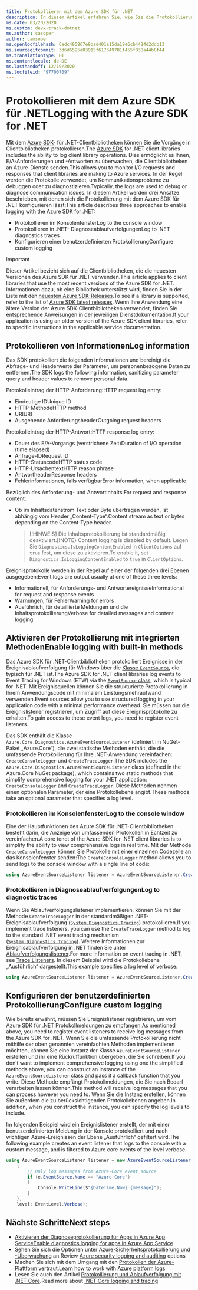 ```yaml
---
title: Protokollieren mit dem Azure SDK für .NET
description: In diesem Artikel erfahren Sie, wie Sie die Protokollierung mit dem Azure SDK für .NET-Clientbibliotheken einrichten.
ms.date: 03/20/2020
ms.custom: devx-track-dotnet
ms.author: casoper
author: camsoper
ms.openlocfilehash: 6adc485867e9bad401a15da19e6cb4424d2ddb13
ms.sourcegitcommit: 3d6d6595a03915f617349781f455f838a44b0f44
ms.translationtype: HT
ms.contentlocale: de-DE
ms.lasthandoff: 12/19/2020
ms.locfileid: "97700709"
---
```

# <a name="logging-with-the-azure-sdk-for-net"></a><span data-ttu-id="506b4-103">Protokollieren mit dem Azure SDK für .NET</span><span class="sxs-lookup"><span data-stu-id="506b4-103">Logging with the Azure SDK for .NET</span></span>

<span data-ttu-id="506b4-104">Mit dem [Azure SDK-](https://azure.microsoft.com/downloads/) für .NET-Clientbibliotheken können Sie die Vorgänge in Clientbibliotheken protokollieren.</span><span class="sxs-lookup"><span data-stu-id="506b4-104">The [Azure SDK](https://azure.microsoft.com/downloads/) for .NET client libraries includes the ability to log client library operations.</span></span> <span data-ttu-id="506b4-105">Dies ermöglicht es Ihnen, E/A-Anforderungen und -Antworten zu überwachen, die Clientbibliotheken an Azure-Dienste senden.</span><span class="sxs-lookup"><span data-stu-id="506b4-105">This allows you to monitor I/O requests and responses that client libraries are making to Azure services.</span></span> <span data-ttu-id="506b4-106">In der Regel werden die Protokolle verwendet, um Kommunikationsprobleme zu debuggen oder zu diagnostizieren.</span><span class="sxs-lookup"><span data-stu-id="506b4-106">Typically, the logs are used to debug or diagnose communication issues.</span></span> <span data-ttu-id="506b4-107">In diesem Artikel werden drei Ansätze beschrieben, mit denen sich die Protokollierung mit dem Azure SDK für .NET konfigurieren lässt:</span><span class="sxs-lookup"><span data-stu-id="506b4-107">This article describes three approaches to enable logging with the Azure SDK for .NET:</span></span>

- <span data-ttu-id="506b4-108">Protokollieren im Konsolenfenster</span><span class="sxs-lookup"><span data-stu-id="506b4-108">Log to the console window</span></span>
- <span data-ttu-id="506b4-109">Protokollieren in .NET- Diagnoseablaufverfolgungen</span><span class="sxs-lookup"><span data-stu-id="506b4-109">Log to .NET diagnostics traces</span></span>
- <span data-ttu-id="506b4-110">Konfigurieren einer benutzerdefinierten Protokollierung</span><span class="sxs-lookup"><span data-stu-id="506b4-110">Configure custom logging</span></span>

> [!IMPORTANT]
> <span data-ttu-id="506b4-111">Dieser Artikel bezieht sich auf die Clientbibliotheken, die die neuesten Versionen des Azure SDK für .NET verwenden.</span><span class="sxs-lookup"><span data-stu-id="506b4-111">This article applies to client libraries that use the most recent versions of the Azure SDK for .NET.</span></span> <span data-ttu-id="506b4-112">Informationen dazu, ob eine Bibliothek unterstützt wird, finden Sie in der Liste mit den [neuesten Azure SDK-Releases](https://azure.github.io/azure-sdk/releases/latest/index.html).</span><span class="sxs-lookup"><span data-stu-id="506b4-112">To see if a library is supported, refer to the list of [Azure SDK latest releases](https://azure.github.io/azure-sdk/releases/latest/index.html).</span></span> <span data-ttu-id="506b4-113">Wenn Ihre Anwendung eine ältere Version der Azure SDK-Clientbibliotheken verwendet, finden Sie entsprechende Anweisungen in der jeweiligen Dienstdokumentation.</span><span class="sxs-lookup"><span data-stu-id="506b4-113">If your application is using an older version of the Azure SDK client libraries, refer to specific instructions in the applicable service documentation.</span></span>

## <a name="log-information"></a><span data-ttu-id="506b4-114">Protokollieren von Informationen</span><span class="sxs-lookup"><span data-stu-id="506b4-114">Log information</span></span>

<span data-ttu-id="506b4-115">Das SDK protokolliert die folgenden Informationen und bereinigt die Abfrage- und Headerwerte der Parameter, um personenbezogene Daten zu entfernen.</span><span class="sxs-lookup"><span data-stu-id="506b4-115">The SDK logs the following information, sanitizing parameter query and header values to remove personal data.</span></span>

<span data-ttu-id="506b4-116">Protokolleintrag der HTTP-Anforderung:</span><span class="sxs-lookup"><span data-stu-id="506b4-116">HTTP request log entry:</span></span>

- <span data-ttu-id="506b4-117">Eindeutige ID</span><span class="sxs-lookup"><span data-stu-id="506b4-117">Unique ID</span></span>
- <span data-ttu-id="506b4-118">HTTP-Methode</span><span class="sxs-lookup"><span data-stu-id="506b4-118">HTTP method</span></span>
- <span data-ttu-id="506b4-119">URI</span><span class="sxs-lookup"><span data-stu-id="506b4-119">URI</span></span>
- <span data-ttu-id="506b4-120">Ausgehende Anforderungsheader</span><span class="sxs-lookup"><span data-stu-id="506b4-120">Outgoing request headers</span></span>

<span data-ttu-id="506b4-121">Protokolleintrag der HTTP-Antwort:</span><span class="sxs-lookup"><span data-stu-id="506b4-121">HTTP response log entry:</span></span>

- <span data-ttu-id="506b4-122">Dauer des E/A-Vorgangs (verstrichene Zeit)</span><span class="sxs-lookup"><span data-stu-id="506b4-122">Duration of I/O operation (time elapsed)</span></span>
- <span data-ttu-id="506b4-123">Anfrage-ID</span><span class="sxs-lookup"><span data-stu-id="506b4-123">Request ID</span></span>
- <span data-ttu-id="506b4-124">HTTP-Statuscode</span><span class="sxs-lookup"><span data-stu-id="506b4-124">HTTP status code</span></span>
- <span data-ttu-id="506b4-125">HTTP-Ursachentext</span><span class="sxs-lookup"><span data-stu-id="506b4-125">HTTP reason phrase</span></span>
- <span data-ttu-id="506b4-126">Antwortheader</span><span class="sxs-lookup"><span data-stu-id="506b4-126">Response headers</span></span>
- <span data-ttu-id="506b4-127">Fehlerinformationen, falls verfügbar</span><span class="sxs-lookup"><span data-stu-id="506b4-127">Error information, when applicable</span></span>

<span data-ttu-id="506b4-128">Bezüglich des Anforderung- und Antwortinhalts:</span><span class="sxs-lookup"><span data-stu-id="506b4-128">For request and response content:</span></span>

- <span data-ttu-id="506b4-129">Ob im Inhaltsdatenstrom Text oder Byte übertragen werden, ist abhängig vom Header „Content-Type“.</span><span class="sxs-lookup"><span data-stu-id="506b4-129">Content stream as text or bytes depending on the Content-Type header.</span></span>
     > <span data-ttu-id="506b4-130">[!HINWEIS] Die Inhaltsprotokollierung ist standardmäßig deaktiviert.</span><span class="sxs-lookup"><span data-stu-id="506b4-130">[!NOTE} Content logging is disabled by default.</span></span> <span data-ttu-id="506b4-131">Legen Sie `Diagnostics.IsLoggingContentEnabled` in `ClientOptions` auf `true` fest, um diese zu aktivieren.</span><span class="sxs-lookup"><span data-stu-id="506b4-131">To enable it, set `Diagnostics.IsLoggingContentEnabled` to `true` in `ClientOptions`.</span></span>

<span data-ttu-id="506b4-132">Ereignisprotokolle werden in der Regel auf einer der folgenden drei Ebenen ausgegeben:</span><span class="sxs-lookup"><span data-stu-id="506b4-132">Event logs are output usually at one of these three levels:</span></span>

- <span data-ttu-id="506b4-133">Informationell, für Anforderungs- und Antwortereignisse</span><span class="sxs-lookup"><span data-stu-id="506b4-133">Informational for request and response events</span></span>
- <span data-ttu-id="506b4-134">Warnungen, für Fehler</span><span class="sxs-lookup"><span data-stu-id="506b4-134">Warning for errors</span></span>
- <span data-ttu-id="506b4-135">Ausführlich, für detaillierte Meldungen und die Inhaltsprotokollierung</span><span class="sxs-lookup"><span data-stu-id="506b4-135">Verbose for detailed messages and content logging</span></span>

## <a name="enable-logging-with-built-in-methods"></a><span data-ttu-id="506b4-136">Aktivieren der Protokollierung mit integrierten Methoden</span><span class="sxs-lookup"><span data-stu-id="506b4-136">Enable logging with built-in methods</span></span>

<span data-ttu-id="506b4-137">Das Azure SDK für .NET-Clientbibliotheken protokolliert Ereignisse in der Ereignisablaufverfolgung für Windows über die [Klasse `EventSource`](/dotnet/api/system.diagnostics.tracing.eventsource), die typisch für .NET ist.</span><span class="sxs-lookup"><span data-stu-id="506b4-137">The Azure SDK for .NET client libraries log events to Event Tracing for Windows (ETW) via the [`EventSource` class](/dotnet/api/system.diagnostics.tracing.eventsource), which is typical for .NET.</span></span> <span data-ttu-id="506b4-138">Mit Ereignisquellen können Sie die strukturierte Protokollierung in Ihrem Anwendungscode mit minimalem Leistungsmehraufwand verwenden.</span><span class="sxs-lookup"><span data-stu-id="506b4-138">Event sources allow you to use structured logging in your application code with a minimal performance overhead.</span></span> <span data-ttu-id="506b4-139">Sie müssen nur die Ereignislistener registrieren, um Zugriff auf diese Ereignisprotokolle zu erhalten.</span><span class="sxs-lookup"><span data-stu-id="506b4-139">To gain access to these event logs, you need to register event listeners.</span></span>

<span data-ttu-id="506b4-140">Das SDK enthält die Klasse `Azure.Core.Diagnostics.AzureEventSourceListener` (definiert im NuGet-Paket „Azure.Core“), die zwei statische Methoden enthält, die die umfassende Protokollierung für Ihre .NET-Anwendung vereinfachen: `CreateConsoleLogger` und `CreateTraceLogger`.</span><span class="sxs-lookup"><span data-stu-id="506b4-140">The SDK includes the `Azure.Core.Diagnostics.AzureEventSourceListener` class (defined in the Azure.Core NuGet package), which contains two static methods that simplify comprehensive logging for your .NET application: `CreateConsoleLogger` and `CreateTraceLogger`.</span></span> <span data-ttu-id="506b4-141">Diese Methoden nehmen einen optionalen Parameter, der eine Protokollebene angibt.</span><span class="sxs-lookup"><span data-stu-id="506b4-141">These methods take an optional parameter that specifies a log level.</span></span>

### <a name="log-to-the-console-window"></a><span data-ttu-id="506b4-142">Protokollieren im Konsolenfenster</span><span class="sxs-lookup"><span data-stu-id="506b4-142">Log to the console window</span></span>

<span data-ttu-id="506b4-143">Eine der Hauptfunktionen des Azure SDK für .NET-Clientbibliotheken besteht darin, die Anzeige von umfassenden Protokollen in Echtzeit zu vereinfachen.</span><span class="sxs-lookup"><span data-stu-id="506b4-143">A core tenet of the Azure SDK for .NET client libraries is to simplify the ability to view comprehensive logs in real time.</span></span> <span data-ttu-id="506b4-144">Mit der Methode `CreateConsoleLogger` können Sie Protokolle mit einer einzelnen Codezeile an das Konsolenfenster senden:</span><span class="sxs-lookup"><span data-stu-id="506b4-144">The `CreateConsoleLogger` method allows you to send logs to the console window with a single line of code:</span></span>

```csharp
using AzureEventSourceListener listener = AzureEventSourceListener.CreateConsoleLogger();
```

### <a name="log-to-diagnostic-traces"></a><span data-ttu-id="506b4-145">Protokollieren in Diagnoseablaufverfolgungen</span><span class="sxs-lookup"><span data-stu-id="506b4-145">Log to diagnostic traces</span></span>

<span data-ttu-id="506b4-146">Wenn Sie Ablaufverfolgungslistener implementieren, können Sie mit der Methode `CreateTraceLogger` in der standardmäßigen .NET-Ereignisablaufverfolgung ([`System.Diagnostics.Tracing`](/dotnet/api/system.diagnostics.tracing)) protokollieren.</span><span class="sxs-lookup"><span data-stu-id="506b4-146">If you implement trace listeners, you can use the `CreateTraceLogger` method to log to the standard .NET event tracing mechanism ([`System.Diagnostics.Tracing`](/dotnet/api/system.diagnostics.tracing)).</span></span> <span data-ttu-id="506b4-147">Weitere Informationen zur Ereignisablaufverfolgung in .NET finden Sie unter [Ablaufverfolgungslistener](../framework/debug-trace-profile/trace-listeners.md).</span><span class="sxs-lookup"><span data-stu-id="506b4-147">For more information on event tracing in .NET, see [Trace Listeners](../framework/debug-trace-profile/trace-listeners.md).</span></span> <span data-ttu-id="506b4-148">In diesem Beispiel wird die Protokollebene „Ausführlich“ dargestellt:</span><span class="sxs-lookup"><span data-stu-id="506b4-148">This example specifies a log level of verbose:</span></span>

```csharp
using AzureEventSourceListener listener = AzureEventSourceListener.CreateTraceLogger(EventLevel.Verbose);
```

## <a name="configure-custom-logging"></a><span data-ttu-id="506b4-149">Konfigurieren der benutzerdefinierten Protokollierung</span><span class="sxs-lookup"><span data-stu-id="506b4-149">Configure custom logging</span></span>

<span data-ttu-id="506b4-150">Wie bereits erwähnt, müssen Sie Ereignislistener registrieren, um vom Azure SDK für .NET Protokollmeldungen zu empfangen.</span><span class="sxs-lookup"><span data-stu-id="506b4-150">As mentioned above, you need to register event listeners to receive log messages from the Azure SDK for .NET.</span></span> <span data-ttu-id="506b4-151">Wenn Sie die umfassende Protokollierung nicht mithilfe der oben genannten vereinfachten Methoden implementieren möchten, können Sie eine Instanz der Klasse `AzureEventSourceListener` erstellen und ihr eine Rückruffunktion übergeben, die Sie schreiben.</span><span class="sxs-lookup"><span data-stu-id="506b4-151">If you don’t want to implement comprehensive logging using one the simplified methods above, you can construct an instance of the `AzureEventSourceListener` class and pass it a callback function that you write.</span></span> <span data-ttu-id="506b4-152">Diese Methode empfängt Protokollmeldungen, die Sie nach Bedarf verarbeiten lassen können.</span><span class="sxs-lookup"><span data-stu-id="506b4-152">This method will receive log messages that you can process however you need to.</span></span> <span data-ttu-id="506b4-153">Wenn Sie die Instanz erstellen, können Sie außerdem die zu berücksichtigenden Protokollebenen angeben.</span><span class="sxs-lookup"><span data-stu-id="506b4-153">In addition, when you construct the instance, you can specify the log levels to include.</span></span>

<span data-ttu-id="506b4-154">Im folgenden Beispiel wird ein Ereignislistener erstellt, der mit einer benutzerdefinierten Meldung in der Konsole protokolliert und nach wichtigen Azure-Ereignissen der Ebene „Ausführlich“ gefiltert wird.</span><span class="sxs-lookup"><span data-stu-id="506b4-154">The following example creates an event listener that logs to the console with a custom message, and is filtered to Azure core events of the level verbose.</span></span>

```csharp
using AzureEventSourceListener listener = new AzureEventSourceListener((e, message) =>
    {
        // Only log messages from Azure-Core event source
        if (e.EventSource.Name == "Azure-Core")
        {
            Console.WriteLine($"{DateTime.Now} {message}");
        }
    },
    level: EventLevel.Verbose);
```

## <a name="next-steps"></a><span data-ttu-id="506b4-155">Nächste Schritte</span><span class="sxs-lookup"><span data-stu-id="506b4-155">Next steps</span></span>

- [<span data-ttu-id="506b4-156">Aktivieren der Diagnoseprotokollierung für Apps in Azure App Service</span><span class="sxs-lookup"><span data-stu-id="506b4-156">Enable diagnostics logging for apps in Azure App Service</span></span>](/azure/app-service/troubleshoot-diagnostic-logs)
- <span data-ttu-id="506b4-157">Sehen Sie sich die Optionen unter [Azure-Sicherheitsprotokollierung und -Überwachung](/azure/security/fundamentals/log-audit) an.</span><span class="sxs-lookup"><span data-stu-id="506b4-157">Review [Azure security logging and auditing](/azure/security/fundamentals/log-audit) options</span></span>
- <span data-ttu-id="506b4-158">Machen Sie sich mit dem Umgang mit den [Protokollen der Azure-Plattform](/azure/azure-monitor/platform/platform-logs-overview) vertraut.</span><span class="sxs-lookup"><span data-stu-id="506b4-158">Learn how to work with [Azure platform logs](/azure/azure-monitor/platform/platform-logs-overview)</span></span>
- <span data-ttu-id="506b4-159">Lesen Sie auch den Artikel [Protokollierung und Ablaufverfolgung mit .NET Core](../core/diagnostics/logging-tracing.md).</span><span class="sxs-lookup"><span data-stu-id="506b4-159">Read more about [.NET Core logging and tracing](../core/diagnostics/logging-tracing.md)</span></span>
